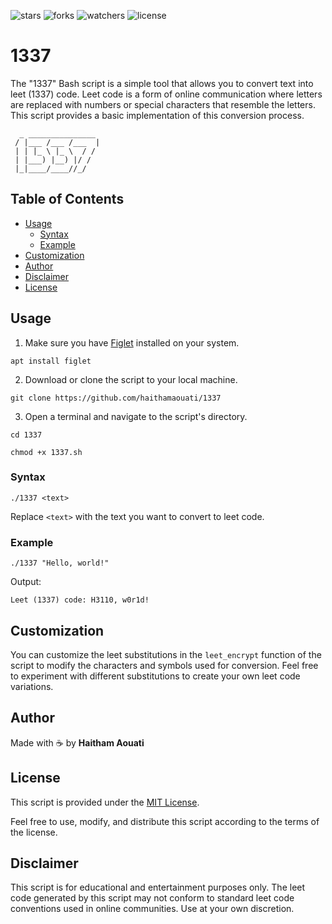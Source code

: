 ![stars](https://custom-icon-badges.demolab.com/github/stars/haithamaouati/1337?logo=star)
![forks](https://custom-icon-badges.demolab.com/github/forks/haithamaouati/1337?logo=repo-forked)
![watchers](https://custom-icon-badges.demolab.com/github/watchers/haithamaouati/1337?logo=eye)
![license](https://custom-icon-badges.demolab.com/github/license/haithamaouati/1337?logo=law)

# 1337

The "1337" Bash script is a simple tool that allows you to convert text into leet (1337) code. Leet code is a form of online communication where letters are replaced with numbers or special characters that resemble the letters. This script provides a basic implementation of this conversion process.

```
  _ _______________
 / |___ /___ /___  |
 | | |_ \ |_ \  / /
 | |___) |__) |/ /
 |_|____/____//_/
```

## Table of Contents
- [Usage](#usage)
  - [Syntax](#syntax)
  - [Example](#example)
- [Customization](#customization)
- [Author](#author)
- [Disclaimer](#disclaimer)
- [License](#license)

## Usage

1. Make sure you have [Figlet](http://www.figlet.org/) installed on your system.
```
apt install figlet
```
2. Download or clone the script to your local machine.
```
git clone https://github.com/haithamaouati/1337
```
3. Open a terminal and navigate to the script's directory.
```
cd 1337
```
```
chmod +x 1337.sh
```

### Syntax

```
./1337 <text>
```

Replace `<text>` with the text you want to convert to leet code.

### Example

```
./1337 "Hello, world!"
```

Output:
```
Leet (1337) code: H3110, w0r1d!
```

## Customization

You can customize the leet substitutions in the `leet_encrypt` function of the script to modify the characters and symbols used for conversion. Feel free to experiment with different substitutions to create your own leet code variations.

## Author

Made with :coffee: by **Haitham Aouati**

## License

This script is provided under the [MIT License](LICENSE).

Feel free to use, modify, and distribute this script according to the terms of the license.

## Disclaimer

This script is for educational and entertainment purposes only. The leet code generated by this script may not conform to standard leet code conventions used in online communities. Use at your own discretion.
